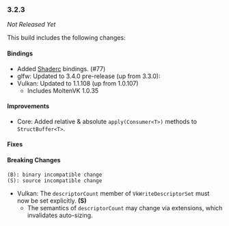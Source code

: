 ### 3.2.3

_Not Released Yet_

This build includes the following changes:

#### Bindings

- Added [Shaderc](https://github.com/google/shaderc) bindings. (#77)
- glfw: Updated to 3.4.0 pre-release (up from 3.3.0):
- Vulkan: Updated to 1.1.108 (up from 1.0.107)
    * Includes MoltenVK 1.0.35

#### Improvements

- Core: Added relative & absolute `apply(Consumer<T>)` methods to `StructBuffer<T>`. 

#### Fixes

#### Breaking Changes

```
(B): binary incompatible change
(S): source incompatible change
```

- Vulkan: The `descriptorCount` member of `VkWriteDescriptorSet` must now be set explicitly. **(S)**
    * The semantics of `descriptorCount` may change via extensions, which invalidates auto-sizing.